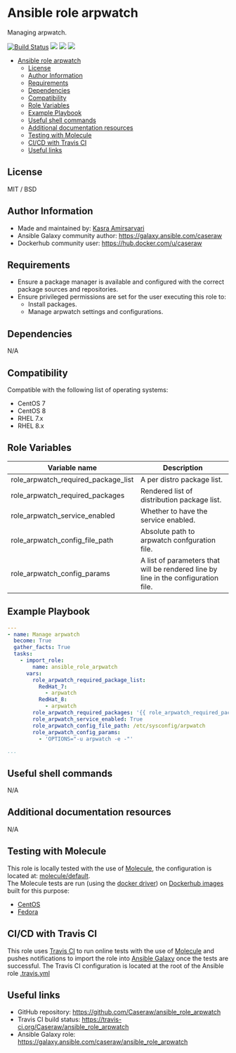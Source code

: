 # Ansible role arpwatch

Managing arpwatch.

[![Build Status](https://travis-ci.org/Caseraw/ansible_role_arpwatch.svg?branch=master)](https://travis-ci.org/Caseraw/ansible_role_arpwatch) [<img src="https://img.shields.io/ansible/role/48950">](https://galaxy.ansible.com/caseraw/ansible_role_arpwatch) [<img src="https://img.shields.io/ansible/role/d/48950">](https://galaxy.ansible.com/caseraw/ansible_role_arpwatch) [<img src="https://img.shields.io/ansible/quality/48950">](https://galaxy.ansible.com/caseraw/ansible_role_arpwatch)

- [Ansible role arpwatch](#ansible-role-arpwatch)
  - [License](#license)
  - [Author Information](#author-information)
  - [Requirements](#requirements)
  - [Dependencies](#dependencies)
  - [Compatibility](#compatibility)
  - [Role Variables](#role-variables)
  - [Example Playbook](#example-playbook)
  - [Useful shell commands](#useful-shell-commands)
  - [Additional documentation resources](#additional-documentation-resources)
  - [Testing with Molecule](#testing-with-molecule)
  - [CI/CD with Travis CI](#cicd-with-travis-ci)
  - [Useful links](#useful-links)

## License

MIT / BSD

## Author Information

- Made and maintained by: [Kasra Amirsarvari](https://www.linkedin.com/in/caseraw)
- Ansible Galaxy community author: <https://galaxy.ansible.com/caseraw>
- Dockerhub community user: <https://hub.docker.com/u/caseraw>

## Requirements

- Ensure a package manager is available and configured with the correct package sources and repositories.
- Ensure privileged permissions are set for the user executing this role to:
  - Install packages.
  - Manage arpwatch settings and configurations.

## Dependencies

N/A

## Compatibility

Compatible with the following list of operating systems:

- CentOS 7
- CentOS 8
- RHEL 7.x
- RHEL 8.x

## Role Variables

| Variable name | Description |
|---------------|-------------|
| role_arpwatch_required_package_list | A per distro package list. |
| role_arpwatch_required_packages | Rendered list of distribution package list. |
| role_arpwatch_service_enabled | Whether to have the service enabled. |
| role_arpwatch_config_file_path | Absolute path to arpwatch confguration file. |
| role_arpwatch_config_params | A list of parameters that will be rendered line by line in the configuration file. |

## Example Playbook

```yaml
---
- name: Manage arpwatch
  become: True
  gather_facts: True
  tasks:
    - import_role:
        name: ansible_role_arpwatch
      vars:
        role_arpwatch_required_package_list:
          RedHat_7:
            - arpwatch
          RedHat_8:
            - arpwatch
        role_arpwatch_required_packages: '{{ role_arpwatch_required_package_list[ansible_distribution + "_" + ansible_distribution_major_version] | default(["arpwatch"]) }}'
        role_arpwatch_service_enabled: True
        role_arpwatch_config_file_path: /etc/sysconfig/arpwatch
        role_arpwatch_config_params:
          - 'OPTIONS="-u arpwatch -e -"'

...
```

## Useful shell commands

N/A

## Additional documentation resources

N/A

## Testing with Molecule

This role is locally tested with the use of [Molecule](https://molecule.readthedocs.io/en/latest/), the configuration is located at: [molecule/default](molecule/default).  
The Molecule tests are run (using the [docker driver](https://molecule.readthedocs.io/en/latest/configuration.html#docker)) on [Dockerhub images](https://hub.docker.com/u/caseraw) built for this purpose:

- [CentOS](https://hub.docker.com/r/caseraw/ansible-molecule-centos)
- [Fedora](https://hub.docker.com/r/caseraw/ansible-molecule-fedora)

## CI/CD with Travis CI

This role uses [Travis CI](https://travis-ci.org/) to run online tests with the use of [Molecule](https://molecule.readthedocs.io/en/latest/) and pushes notifications to import the role into [Ansible Galaxy](https://galaxy.ansible.com/) once the tests are successful. The Travis CI configuration is located at the root of the Ansible role [.travis.yml](.travis.yml)

## Useful links

- GitHub repository: <https://github.com/Caseraw/ansible_role_arpwatch>
- Travis CI build status: <https://travis-ci.org/Caseraw/ansible_role_arpwatch>
- Ansible Galaxy role: <https://galaxy.ansible.com/caseraw/ansible_role_arpwatch>
